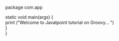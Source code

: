 

package com.app  
  
  static void main(args) {  
print ("Welcome to Javatpoint tutorial on Groovy... ")  
}  
}  
